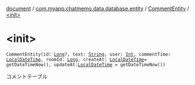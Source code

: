 [document](../../index.md) / [com.myapp.chatmemo.data.database.entity](../index.md) / [CommentEntity](index.md) / [&lt;init&gt;](./-init-.md)

# &lt;init&gt;

`CommentEntity(id: `[`Long`](https://kotlinlang.org/api/latest/jvm/stdlib/kotlin/-long/index.html)`?, text: `[`String`](https://kotlinlang.org/api/latest/jvm/stdlib/kotlin/-string/index.html)`, user: `[`Int`](https://kotlinlang.org/api/latest/jvm/stdlib/kotlin/-int/index.html)`, commentTime: `[`LocalDateTime`](https://developer.android.com/reference/java/time/LocalDateTime.html)`, roomId: `[`Long`](https://kotlinlang.org/api/latest/jvm/stdlib/kotlin/-long/index.html)`, createAt: `[`LocalDateTime`](https://developer.android.com/reference/java/time/LocalDateTime.html)` = getDateTimeNow(), updateAt: `[`LocalDateTime`](https://developer.android.com/reference/java/time/LocalDateTime.html)` = getDateTimeNow())`

コメントテーブル

